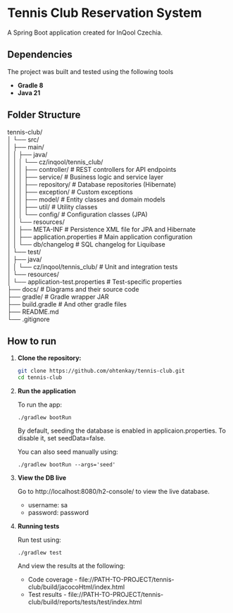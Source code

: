 # Tennis Club Reservation System
A Spring Boot application created for InQool Czechia.

## Dependencies
The project was built and tested using the following tools
 - **Gradle 8**
 - **Java 21**

## Folder Structure
tennis-club/   
│ └── src/   
│       ├── main/   
│       │ ├── java/   
│       │ │     └── cz/inqool/tennis_club/   
│       │ │             ├── controller/             # REST controllers for API endpoints   
│       │ │             ├── service/                # Business logic and service layer   
│       │ │             ├── repository/             # Database repositories (Hibernate)   
│       │ │             ├── exception/              # Custom exceptions   
│       │ │             ├── model/                  # Entity classes and domain models   
│       │ │             ├── util/                   # Utility classes   
│       │ │             └── config/                 # Configuration classes (JPA)   
│       │ └── resources/   
│       │       ├── META-INF                        # Persistence XML file for JPA and Hibernate   
│       │       ├── application.properties          # Main application configuration   
│       │       └── db/changelog                    # SQL changelog for Liquibase   
│       └── test/   
│           ├── java/   
│           │      └── cz/inqool/tennis_club/               # Unit and integration tests   
│           └── resources/   
│                   └── application-test.properties         # Test-specific properties   
├── docs/                                           # Diagrams and their source code   
├── gradle/                                         # Gradle wrapper JAR   
├── build.gradle                                    # And other gradle files   
├── README.md   
└── .gitignore   

## How to run
1. **Clone the repository:**

    ```bash
    git clone https://github.com/ohtenkay/tennis-club.git
    cd tennis-club
    ```

2. **Run the application**

    To run the app:

    `./gradlew bootRun`

    By default, seeding the database is enabled in applicaion.properties.
    To disable it, set seedData=false.

    You can also seed manually using:

    `./gradlew bootRun --args='seed'`

3. **View the DB live**

    Go to http://localhost:8080/h2-console/ to view the live database.
    - username: sa
    - password: password

4. **Running tests**

    Run test using:

    `./gradlew test`

    And view the results at the following:

    - Code coverage - file://PATH-TO-PROJECT/tennis-club/build/jacocoHtml/index.html
    - Test results - file://PATH-TO-PROJECT/tennis-club/build/reports/tests/test/index.html

